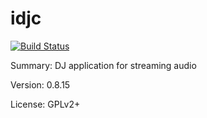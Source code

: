 #           idjc

[![Build Status](https://travis-ci.org/UnitedRPMs/idjc.svg?branch=master)](https://travis-ci.org/UnitedRPMs/idjc)
 
Summary:        DJ application for streaming audio
 
Version:        0.8.15
 
License:        GPLv2+
 
